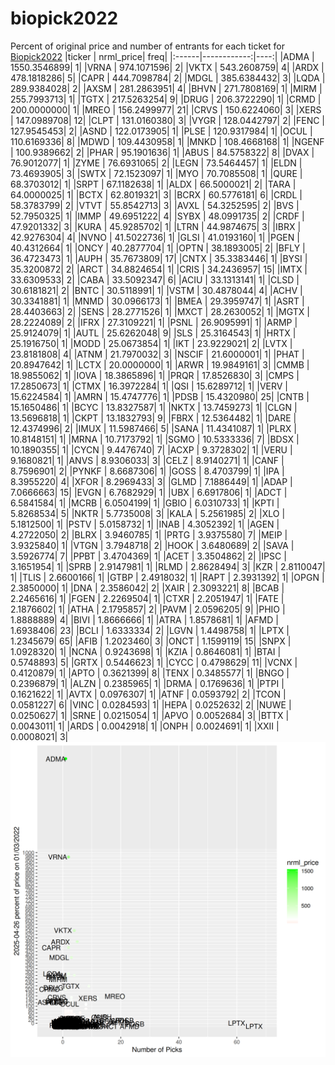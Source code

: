 # biopick2022
Percent of original price and number of entrants for each ticket for [Biopick2022](https://twitter.com/hashtag/Biopick2022)
|ticker |   nrml_price| freq|
|:------|------------:|----:|
|ADMA   | 1550.3546899|    1|
|VRNA   |  974.1071596|    2|
|VKTX   |  543.2608759|    4|
|ARDX   |  478.1818286|    5|
|CAPR   |  444.7098784|    2|
|MDGL   |  385.6384432|    3|
|LQDA   |  289.9384028|    2|
|AXSM   |  281.2863951|    4|
|BHVN   |  271.7808169|    1|
|MIRM   |  255.7993713|    1|
|TGTX   |  217.5263254|    9|
|DRUG   |  206.3722290|    1|
|CRMD   |  200.0000000|    1|
|MREO   |  156.2499977|   21|
|CRVS   |  150.6224060|    3|
|XERS   |  147.0989708|   12|
|CLPT   |  131.0160380|    3|
|VYGR   |  128.0442797|    2|
|FENC   |  127.9545453|    2|
|ASND   |  122.0173905|    1|
|PLSE   |  120.9317984|    1|
|OCUL   |  110.6169336|    8|
|MDWD   |  109.4430958|    1|
|MNKD   |  108.4668168|    1|
|NGENF  |  100.9389662|    2|
|PHAR   |   95.1901636|    1|
|ABUS   |   84.5758322|    8|
|DVAX   |   76.9012077|    1|
|ZYME   |   76.6931065|    2|
|LEGN   |   73.5464457|    1|
|ELDN   |   73.4693905|    3|
|SWTX   |   72.1523097|    1|
|MYO    |   70.7085508|    1|
|QURE   |   68.3703012|    1|
|SRPT   |   67.1182638|    1|
|ALDX   |   66.5000021|    2|
|TARA   |   64.0000025|    1|
|BCTX   |   62.8019321|    3|
|BCRX   |   60.5776181|    6|
|CRDL   |   58.3783799|    2|
|VTVT   |   55.8542713|    3|
|AVXL   |   54.3252595|    2|
|BVS    |   52.7950325|    1|
|IMMP   |   49.6951222|    4|
|SYBX   |   48.0991735|    2|
|CRDF   |   47.9201332|    3|
|KURA   |   45.9285702|    1|
|LTRN   |   44.9874675|    3|
|IBRX   |   42.9276304|    4|
|NVNO   |   41.5022736|    1|
|GLSI   |   41.0193160|    1|
|PGEN   |   40.4312664|    1|
|ONCY   |   40.2877704|    1|
|OPTN   |   38.1893005|    2|
|BFLY   |   36.4723473|    1|
|AUPH   |   35.7673809|   17|
|CNTX   |   35.3383446|    1|
|BYSI   |   35.3200872|    2|
|ARCT   |   34.8824654|    1|
|CRIS   |   34.2436957|   15|
|IMTX   |   33.6309533|    2|
|CABA   |   33.5092347|    6|
|ACIU   |   33.1313141|    1|
|CLSD   |   30.6181821|    2|
|BNTC   |   30.5118991|    1|
|VSTM   |   30.4878044|    4|
|ACHV   |   30.3341881|    1|
|MNMD   |   30.0966173|    1|
|BMEA   |   29.3959747|    1|
|ASRT   |   28.4403663|    2|
|SENS   |   28.2771526|    1|
|MXCT   |   28.2630052|    1|
|MGTX   |   28.2224089|    2|
|IFRX   |   27.3109221|    1|
|PSNL   |   26.9095991|    1|
|ARMP   |   25.9124079|    1|
|AUTL   |   25.6262048|    9|
|SLS    |   25.3164543|    1|
|HRTX   |   25.1916750|    1|
|MODD   |   25.0673854|    1|
|IKT    |   23.9229021|    2|
|LVTX   |   23.8181808|    4|
|ATNM   |   21.7970032|    3|
|NSCIF  |   21.6000001|    1|
|PHAT   |   20.8947642|    1|
|LCTX   |   20.0000000|    1|
|ARWR   |   19.9849161|    3|
|CMMB   |   18.9855062|    1|
|IOVA   |   18.3865896|    1|
|PRQR   |   17.8526830|    3|
|CMPS   |   17.2850673|    1|
|CTMX   |   16.3972284|    1|
|QSI    |   15.6289712|    1|
|VERV   |   15.6224584|    1|
|AMRN   |   15.4747776|    1|
|PDSB   |   15.4320980|   25|
|CNTB   |   15.1650486|    1|
|BCYC   |   13.8327587|    1|
|NKTX   |   13.7459273|    1|
|CLGN   |   13.5696818|    1|
|CKPT   |   13.1832793|    9|
|FBRX   |   12.5364482|    1|
|DARE   |   12.4374996|    2|
|IMUX   |   11.5987466|    5|
|SANA   |   11.4341087|    1|
|PLRX   |   10.8148151|    1|
|MRNA   |   10.7173792|    1|
|SGMO   |   10.5333336|    7|
|BDSX   |   10.1890355|    1|
|CYCN   |    9.4476740|    7|
|ACXP   |    9.3728302|    1|
|VERU   |    9.1680821|    1|
|ANVS   |    8.9306033|    3|
|CELZ   |    8.9140271|    1|
|CANF   |    8.7596901|    2|
|PYNKF  |    8.6687306|    1|
|GOSS   |    8.4703799|    1|
|IPA    |    8.3955220|    4|
|XFOR   |    8.2969433|    3|
|GLMD   |    7.1886449|    1|
|ADAP   |    7.0666663|   15|
|EVGN   |    6.7682929|    1|
|UBX    |    6.6917806|    1|
|ADCT   |    6.5841584|    1|
|MCRB   |    6.0504199|    1|
|GBIO   |    6.0310733|    1|
|KPTI   |    5.8268534|    5|
|NKTR   |    5.7735008|    3|
|KALA   |    5.2561985|    2|
|XLO    |    5.1812500|    1|
|PSTV   |    5.0158732|    1|
|INAB   |    4.3052392|    1|
|AGEN   |    4.2722050|    2|
|BLRX   |    3.9460785|    1|
|PRTG   |    3.9375580|    7|
|MEIP   |    3.9325840|    1|
|VTGN   |    3.7948718|    2|
|HOOK   |    3.6480689|    2|
|SAVA   |    3.5926774|    7|
|PPBT   |    3.4704369|    1|
|ACET   |    3.3504862|    2|
|IPSC   |    3.1651954|    1|
|SPRB   |    2.9147981|    1|
|RLMD   |    2.8628494|    3|
|KZR    |    2.8110047|    1|
|TLIS   |    2.6600166|    1|
|GTBP   |    2.4918032|    1|
|RAPT   |    2.3931392|    1|
|OPGN   |    2.3850000|    1|
|DNA    |    2.3586042|    2|
|XAIR   |    2.3093221|    8|
|BCAB   |    2.2465616|    1|
|FGEN   |    2.2269504|    1|
|CTXR   |    2.2051947|    1|
|FATE   |    2.1876602|    1|
|ATHA   |    2.1795857|    2|
|PAVM   |    2.0596205|    9|
|PHIO   |    1.8888889|    4|
|BIVI   |    1.8666666|    1|
|ATRA   |    1.8578681|    1|
|AFMD   |    1.6938406|   23|
|BCLI   |    1.6333334|    2|
|LGVN   |    1.4498758|    1|
|LPTX   |    1.2345679|   65|
|AFIB   |    1.2023460|    3|
|ONCT   |    1.1599119|   15|
|SNPX   |    1.0928320|    1|
|NCNA   |    0.9243698|    1|
|KZIA   |    0.8646081|    1|
|BTAI   |    0.5748893|    5|
|GRTX   |    0.5446623|    1|
|CYCC   |    0.4798629|   11|
|VCNX   |    0.4120879|    1|
|APTO   |    0.3621399|    8|
|TENX   |    0.3485577|    1|
|BNGO   |    0.2396879|    1|
|ALZN   |    0.2385965|    1|
|DRMA   |    0.1769636|    1|
|PTPI   |    0.1621622|    1|
|AVTX   |    0.0976307|    1|
|ATNF   |    0.0593792|    2|
|TCON   |    0.0581227|    6|
|VINC   |    0.0284593|    1|
|HEPA   |    0.0252632|    2|
|NUWE   |    0.0250627|    1|
|SRNE   |    0.0215054|    1|
|APVO   |    0.0052684|    3|
|BTTX   |    0.0043011|    1|
|ARDS   |    0.0042918|    1|
|ONPH   |    0.0024691|    1|
|XXII   |    0.0008021|    3|
![retvspicks](biopicks.png?raw=true)
